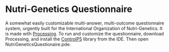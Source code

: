 # Nutri-Genetics Questionnaire

A somewhat easily customizable multi-answer, multi-outcome questionnaire system, urgently built for the International Organization of Nutri-Genetics. 
It is made with [Processing](https://processing.org). To run and customize the questionnaire, download Processing, and install the [ControlP5](http://www.sojamo.de/libraries/controlP5/) library from the IDE. Then open NutriGeneticsQuestionaire.pde.



